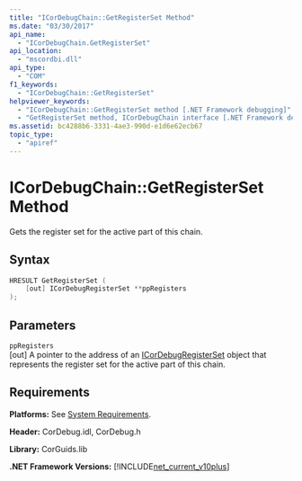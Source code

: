 ```yaml
---
title: "ICorDebugChain::GetRegisterSet Method"
ms.date: "03/30/2017"
api_name: 
  - "ICorDebugChain.GetRegisterSet"
api_location: 
  - "mscordbi.dll"
api_type: 
  - "COM"
f1_keywords: 
  - "ICorDebugChain::GetRegisterSet"
helpviewer_keywords: 
  - "ICorDebugChain::GetRegisterSet method [.NET Framework debugging]"
  - "GetRegisterSet method, ICorDebugChain interface [.NET Framework debugging]"
ms.assetid: bc4288b6-3331-4ae3-990d-e1d6e62ecb67
topic_type: 
  - "apiref"
---
```

# ICorDebugChain::GetRegisterSet Method
Gets the register set for the active part of this chain.  
  
## Syntax  
  
```cpp  
HRESULT GetRegisterSet (  
    [out] ICorDebugRegisterSet **ppRegisters  
);  
```  
  
## Parameters  
 `ppRegisters`  
 [out] A pointer to the address of an [ICorDebugRegisterSet](icordebugregisterset-interface.md) object that represents the register set for the active part of this chain.  
  
## Requirements  
 **Platforms:** See [System Requirements](../../get-started/system-requirements.md).  
  
 **Header:** CorDebug.idl, CorDebug.h  
  
 **Library:** CorGuids.lib  
  
 **.NET Framework Versions:** [!INCLUDE[net_current_v10plus](../../../../includes/net-current-v10plus-md.md)]
